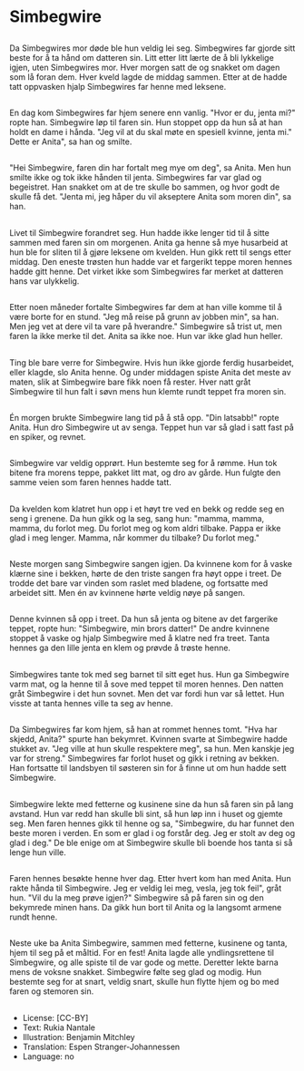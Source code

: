 # Simbegwire

##
Da Simbegwires mor døde ble hun veldig lei seg. Simbegwires far gjorde sitt beste for å ta hånd om datteren sin. Litt etter litt lærte de å bli lykkelige igjen, uten Simbegwires mor. Hver morgen satt de og snakket om dagen som lå foran dem. Hver kveld lagde de middag sammen. Etter at de hadde tatt oppvasken hjalp Simbegwires far henne med leksene.

##
En dag kom Simbegwires far hjem senere enn vanlig. "Hvor er du, jenta mi?" ropte han. Simbegwire løp til faren sin. Hun stoppet opp da hun så at han holdt en dame i hånda. "Jeg vil at du skal møte en spesiell kvinne, jenta mi." Dette er Anita", sa han og smilte.

##
"Hei Simbegwire, faren din har fortalt meg mye om deg", sa Anita. Men hun smilte ikke og tok ikke hånden til jenta. Simbegwires far var glad og begeistret. Han snakket om at de tre skulle bo sammen, og hvor godt de skulle få det. "Jenta mi, jeg håper du vil akseptere Anita som moren din", sa han.

##
Livet til Simbegwire forandret seg. Hun hadde ikke lenger tid til å sitte sammen med faren sin om morgenen. Anita ga henne så mye husarbeid at hun ble for sliten til å gjøre leksene om kvelden. Hun gikk rett til sengs etter middag. Den eneste trøsten hun hadde var et fargerikt teppe moren hennes hadde gitt henne. Det virket ikke som Simbegwires far merket at datteren hans var ulykkelig.

##
Etter noen måneder fortalte Simbegwires far dem at han ville komme til å være borte for en stund. "Jeg må reise på grunn av jobben min", sa han. Men jeg vet at dere vil ta vare på hverandre." Simbegwire så trist ut, men faren la ikke merke til det. Anita sa ikke noe. Hun var ikke glad hun heller.

##
Ting ble bare verre for Simbegwire. Hvis hun ikke gjorde ferdig husarbeidet, eller klagde, slo Anita henne. Og under middagen spiste Anita det meste av maten, slik at Simbegwire bare fikk noen få rester. Hver natt gråt Simbegwire til hun falt i søvn mens hun klemte rundt teppet fra moren sin.

##
Én morgen brukte Simbegwire lang tid på å stå opp. "Din latsabb!" ropte Anita. Hun dro Simbegwire ut av senga. Teppet hun var så glad i satt fast på en spiker, og revnet.

##
Simbegwire var veldig opprørt. Hun bestemte seg for å rømme. Hun tok bitene fra morens teppe, pakket litt mat, og dro av 
gårde. Hun fulgte den samme veien som faren hennes hadde tatt.

##
Da kvelden kom klatret hun opp i et høyt tre ved en bekk og redde seg en seng i grenene. Da hun gikk og la seg, sang hun: "mamma, mamma, mamma, du forlot meg. Du forlot meg og kom aldri tilbake. Pappa er ikke glad i meg lenger. Mamma, når kommer du tilbake? Du forlot meg."

##
Neste morgen sang Simbegwire sangen igjen. Da kvinnene kom for å vaske klærne sine i bekken, hørte de den triste sangen fra høyt oppe i treet. De trodde det bare var vinden som raslet med bladene, og fortsatte med arbeidet sitt. Men én av kvinnene hørte veldig nøye på sangen.

##
Denne kvinnen så opp i treet. Da hun så jenta og bitene av det fargerike teppet, ropte hun: "Simbegwire, min brors datter!" De andre kvinnene stoppet å vaske og hjalp Simbegwire med å klatre ned fra treet. Tanta hennes ga den lille jenta en klem og prøvde å trøste henne.

##
Simbegwires tante tok med seg barnet til sitt eget hus. Hun ga Simbegwire varm mat, og la henne til å sove med teppet til moren hennes. Den natten gråt Simbegwire i det hun sovnet. Men det var fordi hun var så lettet. Hun visste at tanta hennes ville ta seg av henne.

##
Da Simbegwires far kom hjem, så han at rommet hennes tomt. "Hva har skjedd, Anita?" spurte han bekymret. Kvinnen svarte at Simbegwire hadde stukket av. "Jeg ville at hun skulle respektere meg", sa hun. Men kanskje jeg var for streng." Simbegwires far forlot huset og gikk i retning av bekken. Han fortsatte til landsbyen til søsteren sin for å finne ut om hun hadde sett Simbegwire.

##
Simbegwire lekte med fetterne og kusinene sine da hun så faren sin på lang avstand. Hun var redd han skulle bli sint, så hun løp inn i huset og gjemte seg. Men faren hennes gikk til henne og sa, "Simbegwire, du har funnet den beste moren i verden. En som er glad i og forstår deg. Jeg er stolt av deg og glad i deg." De ble enige om at Simbegwire skulle bli boende hos tanta si så lenge hun ville.

##
Faren hennes besøkte henne hver dag. Etter hvert kom han med Anita. Hun rakte hånda til Simbegwire. Jeg er veldig lei meg, vesla, jeg tok feil", gråt hun. "Vil du la meg prøve igjen?" Simbegwire så på faren sin og den bekymrede minen hans. Da gikk hun bort til Anita og la langsomt armene rundt henne.

##
Neste uke ba Anita Simbegwire, sammen med fetterne, kusinene og tanta, hjem til seg på et måltid. For en fest! Anita lagde alle yndlingsrettene til Simbegwire, og alle spiste til de var gode og mette. Deretter lekte barna mens de voksne snakket. Simbegwire følte seg glad og modig. Hun bestemte seg for at snart, veldig snart, skulle hun flytte hjem og bo med faren og stemoren sin.

##
* License: [CC-BY]
* Text: Rukia Nantale
* Illustration: Benjamin Mitchley
* Translation: Espen Stranger-Johannessen
* Language: no
